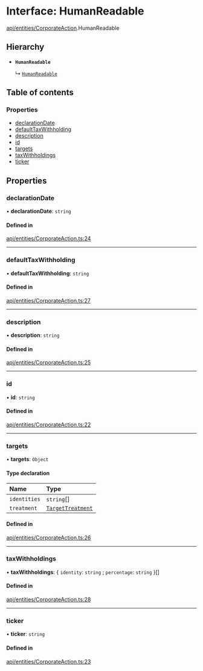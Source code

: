 # Interface: HumanReadable

[api/entities/CorporateAction](../wiki/api.entities.CorporateAction).HumanReadable

## Hierarchy

- **`HumanReadable`**

  ↳ [`HumanReadable`](../wiki/api.entities.DividendDistribution.HumanReadable)

## Table of contents

### Properties

- [declarationDate](../wiki/api.entities.CorporateAction.HumanReadable#declarationdate)
- [defaultTaxWithholding](../wiki/api.entities.CorporateAction.HumanReadable#defaulttaxwithholding)
- [description](../wiki/api.entities.CorporateAction.HumanReadable#description)
- [id](../wiki/api.entities.CorporateAction.HumanReadable#id)
- [targets](../wiki/api.entities.CorporateAction.HumanReadable#targets)
- [taxWithholdings](../wiki/api.entities.CorporateAction.HumanReadable#taxwithholdings)
- [ticker](../wiki/api.entities.CorporateAction.HumanReadable#ticker)

## Properties

### declarationDate

• **declarationDate**: `string`

#### Defined in

[api/entities/CorporateAction.ts:24](https://github.com/PolymeshAssociation/polymesh-sdk/blob/3d14e829/src/api/entities/CorporateAction.ts#L24)

___

### defaultTaxWithholding

• **defaultTaxWithholding**: `string`

#### Defined in

[api/entities/CorporateAction.ts:27](https://github.com/PolymeshAssociation/polymesh-sdk/blob/3d14e829/src/api/entities/CorporateAction.ts#L27)

___

### description

• **description**: `string`

#### Defined in

[api/entities/CorporateAction.ts:25](https://github.com/PolymeshAssociation/polymesh-sdk/blob/3d14e829/src/api/entities/CorporateAction.ts#L25)

___

### id

• **id**: `string`

#### Defined in

[api/entities/CorporateAction.ts:22](https://github.com/PolymeshAssociation/polymesh-sdk/blob/3d14e829/src/api/entities/CorporateAction.ts#L22)

___

### targets

• **targets**: `Object`

#### Type declaration

| Name | Type |
| :------ | :------ |
| `identities` | `string`[] |
| `treatment` | [`TargetTreatment`](../wiki/api.entities.CorporateActionBase.types.TargetTreatment) |

#### Defined in

[api/entities/CorporateAction.ts:26](https://github.com/PolymeshAssociation/polymesh-sdk/blob/3d14e829/src/api/entities/CorporateAction.ts#L26)

___

### taxWithholdings

• **taxWithholdings**: { `identity`: `string` ; `percentage`: `string`  }[]

#### Defined in

[api/entities/CorporateAction.ts:28](https://github.com/PolymeshAssociation/polymesh-sdk/blob/3d14e829/src/api/entities/CorporateAction.ts#L28)

___

### ticker

• **ticker**: `string`

#### Defined in

[api/entities/CorporateAction.ts:23](https://github.com/PolymeshAssociation/polymesh-sdk/blob/3d14e829/src/api/entities/CorporateAction.ts#L23)
